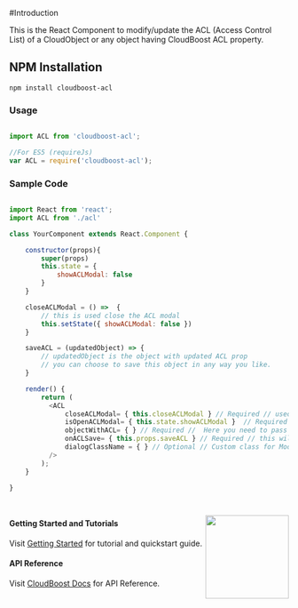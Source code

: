 #Introduction

This is the React Component to modify/update the ACL (Access Control List) of a CloudObject or any object having CloudBoost ACL property.

## NPM Installation
```
npm install cloudboost-acl
```

### Usage

``` js

import ACL from 'cloudboost-acl';

//For ES5 (requireJs)
var ACL = require('cloudboost-acl');

```

### Sample Code

``` js

import React from 'react';
import ACL from './acl'

class YourComponent extends React.Component {

    constructor(props){
        super(props)
        this.state = {
            showACLModal: false
        }
    }

    closeACLModal = () =>  {
        // this is used close the ACL modal
        this.setState({ showACLModal: false })
    }

    saveACL = (updatedObject) => {
        // updatedObject is the object with updated ACL prop
        // you can choose to save this object in any way you like.
    }

    render() {
        return (
          <ACL
              closeACLModal= { this.closeACLModal } // Required // used to close ACL modal
              isOpenACLModal= { this.state.showACLModal }  // Required // true -> Modal is open , false -> Modal is closed
              objectWithACL= { } // Required //  Here you need to pass the object whose ACL prop you want to modify
              onACLSave= { this.props.saveACL } // Required // this will be called when you click save inside of ACL modal.
              dialogClassName = { } // Optional // Custom class for Modal root/container element
          />
        );
    }

}




```

<img align="right" height="150" src="https://cloud.githubusercontent.com/assets/5427704/7724257/b7f45d6c-ff0d-11e4-8f60-06024eaa1508.png">

#### Getting Started and Tutorials

Visit [Getting Started](https://tutorials.cloudboost.io) for tutorial and quickstart guide.


#### API Reference

Visit [CloudBoost Docs](http://docs.cloudboost.io) for API Reference.

